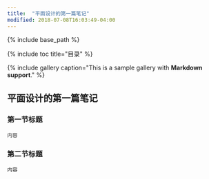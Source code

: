 ```yaml
---
title:  "平面设计的第一篇笔记"
modified: 2018-07-08T16:03:49-04:00
---
```

{% include base_path %}
 	 	  
{% include toc title="目录" %}
 	 	  
{% include gallery caption="This is a sample gallery with **Markdown support**." %}
## 平面设计的第一篇笔记

### 第一节标题
 	
 	内容
 	
### 第二节标题
 	
 	内容
